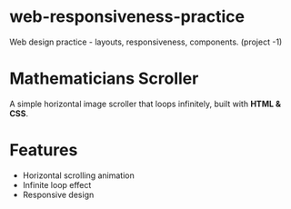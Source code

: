 # web-responsiveness-practice
Web design practice - layouts, responsiveness, components.
(project -1)
# Mathematicians Scroller

A simple horizontal image scroller that loops infinitely, built with **HTML & CSS**.





# Features
- Horizontal scrolling animation
- Infinite loop effect
- Responsive design
